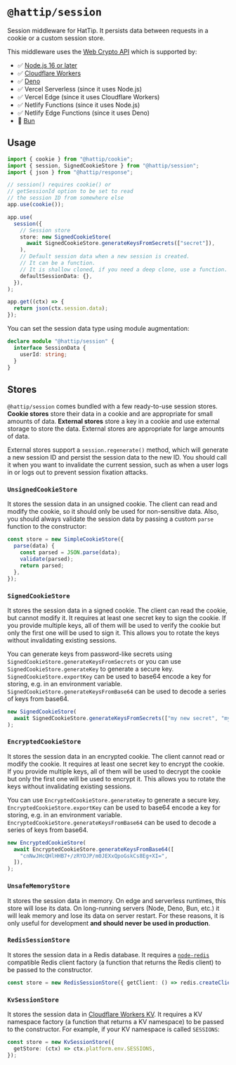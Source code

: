 # `@hattip/session`

Session middleware for HatTip. It persists data between requests in a cookie or a custom session store.

This middleware uses the [Web Crypto API](https://w3c.github.io/webcrypto/) which is supported by:

- ✅ [Node.js 16 or later](https://nodejs.org/api/webcrypto.html)
- ✅ [Cloudflare Workers](https://developers.cloudflare.com/workers/runtime-apis/web-crypto/)
- ✅ [Deno](https://github.com/denoland/deno/issues/11690)
- ✅ Vercel Serverless (since it uses Node.js)
- ✅ Vercel Edge (since it uses Cloudflare Workers)
- ✅ Netlify Functions (since it uses Node.js)
- ✅ Netlify Edge Functions (since it uses Deno)
- 🚧 [Bun](https://github.com/oven-sh/bun/issues/159)

## Usage

```ts
import { cookie } from "@hattip/cookie";
import { session, SignedCookieStore } from "@hattip/session";
import { json } from "@hattip/response";

// session() requires cookie() or
// getSessionId option to be set to read
// the session ID from somewhere else
app.use(cookie());

app.use(
  session({
    // Session store
    store: new SignedCookieStore(
      await SignedCookieStore.generateKeysFromSecrets(["secret"]),
    ),
    // Default session data when a new session is created.
    // It can be a function.
    // It is shallow cloned, if you need a deep clone, use a function.
    defaultSessionData: {},
  }),
);

app.get((ctx) => {
  return json(ctx.session.data);
});
```

You can set the session data type using module augmentation:

```ts
declare module "@hattip/session" {
  interface SessionData {
    userId: string;
  }
}
```

## Stores

`@hattip/session` comes bundled with a few ready-to-use session stores. **Cookie stores** store their data in a cookie and are appropriate for small amounts of data. **External stores** store a key in a cookie and use external storage to store the data. External stores are appropriate for large amounts of data.

External stores support a `session.regenerate()` method, which will generate a new session ID and persist the session data to the new ID. You should call it when you want to invalidate the current session, such as when a user logs in or logs out to prevent session fixation attacks.

### `UnsignedCookieStore`

It stores the session data in an unsigned cookie. The client can read and modify the cookie, so it should only be used for non-sensitive data. Also, you should always validate the session data by passing a custom `parse` function to the constructor:

```ts
const store = new SimpleCookieStore({
  parse(data) {
    const parsed = JSON.parse(data);
    validate(parsed);
    return parsed;
  },
});
```

### `SignedCookieStore`

It stores the session data in a signed cookie. The client can read the cookie, but cannot modify it. It requires at least one secret key to sign the cookie. If you provide multiple keys, all of them will be used to verify the cookie but only the first one will be used to sign it. This allows you to rotate the keys without invalidating existing sessions.

You can generate keys from password-like secrets using `SignedCookieStore.generateKeysFromSecrets` or you can use `SignedCookieStore.generateKey` to generate a secure key. `SignedCookieStore.exportKey` can be used to base64 encode a key for storing, e.g. in an environment variable. `SignedCookieStore.generateKeysFromBase64` can be used to decode a series of keys from base64.

```ts
new SignedCookieStore(
  await SignedCookieStore.generateKeysFromSecrets(["my new secret", "my old secret]),
);
```

### `EncryptedCookieStore`

It stores the session data in an encrypted cookie. The client cannot read or modify the cookie. It requires at least one secret key to encrypt the cookie. If you provide multiple keys, all of them will be used to decrypt the cookie but only the first one will be used to encrypt it. This allows you to rotate the keys without invalidating existing sessions.

You can use `EncryptedCookieStore.generateKey` to generate a secure key. `EncryptedCookieStore.exportKey` can be used to base64 encode a key for storing, e.g. in an environment variable. `EncryptedCookieStore.generateKeysFromBase64` can be used to decode a series of keys from base64.

```ts
new EncryptedCookieStore(
  await EncryptedCookieStore.generateKeysFromBase64([
    "cnNwJHcQHlHHB7+/zRYOJP/m0JEXxQpoGskCs8Eg+XI=",
  ]),
);
```

### `UnsafeMemoryStore`

It stores the session data in memory. On edge and serverless runtimes, this store will lose its data. On long-running servers (Node, Deno, Bun, etc.) it will leak memory and lose its data on server restart. For these reasons, it is only useful for development **and should never be used in production**.

### `RedisSessionStore`

It stores the session data in a Redis database. It requires a [`node-redis`](https://github.com/redis/node-redis) compatible Redis client factory (a function that returns the Redis client) to be passed to the constructor.

```ts
const store = new RedisSessionStore({ getClient: () => redis.createClient() });
```

### `KvSessionStore`

It stores the session data in [Cloudflare Workers KV](https://developers.cloudflare.com/workers/runtime-apis/kv/). It requires a KV namespace factory (a function that returns a KV namespace) to be passed to the constructor. For example, if your KV namespace is called `SESSIONS`:

```ts
const store = new KvSessionStore({
  getStore: (ctx) => ctx.platform.env.SESSIONS,
});
```
